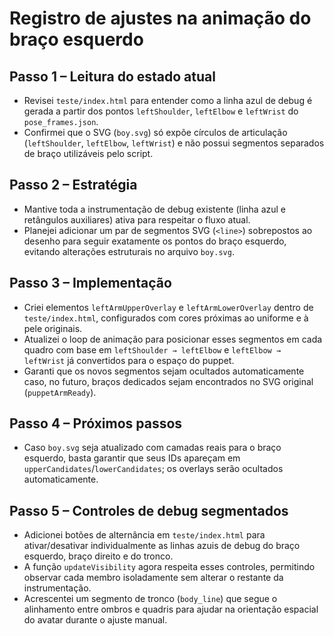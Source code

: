 # Registro de ajustes na animação do braço esquerdo

## Passo 1 – Leitura do estado atual
- Revisei `teste/index.html` para entender como a linha azul de debug é gerada a partir dos pontos `leftShoulder`, `leftElbow` e `leftWrist` do `pose_frames.json`.
- Confirmei que o SVG (`boy.svg`) só expõe círculos de articulação (`leftShoulder`, `leftElbow`, `leftWrist`) e não possui segmentos separados de braço utilizáveis pelo script.

## Passo 2 – Estratégia
- Mantive toda a instrumentação de debug existente (linha azul e retângulos auxiliares) ativa para respeitar o fluxo atual.
- Planejei adicionar um par de segmentos SVG (`<line>`) sobrepostos ao desenho para seguir exatamente os pontos do braço esquerdo, evitando alterações estruturais no arquivo `boy.svg`.

## Passo 3 – Implementação
- Criei elementos `leftArmUpperOverlay` e `leftArmLowerOverlay` dentro de `teste/index.html`, configurados com cores próximas ao uniforme e à pele originais.
- Atualizei o loop de animação para posicionar esses segmentos em cada quadro com base em `leftShoulder → leftElbow` e `leftElbow → leftWrist` já convertidos para o espaço do puppet.
- Garanti que os novos segmentos sejam ocultados automaticamente caso, no futuro, braços dedicados sejam encontrados no SVG original (`puppetArmReady`).

## Passo 4 – Próximos passos
- Caso `boy.svg` seja atualizado com camadas reais para o braço esquerdo, basta garantir que seus IDs apareçam em `upperCandidates`/`lowerCandidates`; os overlays serão ocultados automaticamente.

## Passo 5 – Controles de debug segmentados
- Adicionei botões de alternância em `teste/index.html` para ativar/desativar individualmente as linhas azuis de debug do braço esquerdo, braço direito e do tronco.
- A função `updateVisibility` agora respeita esses controles, permitindo observar cada membro isoladamente sem alterar o restante da instrumentação.
- Acrescentei um segmento de tronco (`body_line`) que segue o alinhamento entre ombros e quadris para ajudar na orientação espacial do avatar durante o ajuste manual.
